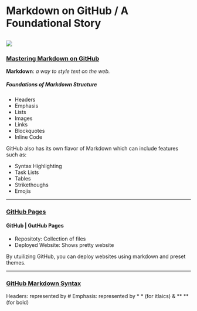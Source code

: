 # Markdown on GitHub / A Foundational Story
![](https://github.githubassets.com/images/modules/site/social-cards/github-social.png)
---
### [Mastering Markdown on GitHub](https://guides.github.com/features/mastering-markdown/0)
**Markdown**: *a way to style text on the web.*
##### Foundations of Markdown Structure
* Headers 
* Emphasis 
* Lists
* Images
* Links
* Blockquotes
* Inline Code

GitHub also has its own flavor of Markdown which can include features such as: 
* Syntax Highlighting
* Task Lists
* Tables
* Strikethoughs
* Emojis 
---
### [GitHub Pages](https://pages.github.com/)

#### GitHub | GutHub Pages
* Repositoty: Collection of files
* Deployed Website: Shows pretty website

By utuilizing GitHub, you can deploy websites using markdown and preset themes.
    
---
### [GitHub Markdown Syntax](https://docs.github.com/en/github/writing-on-github/basic-writing-and-formatting-syntax)
Headers: represented by #
Emphasis: represented by * * (for itlaics) & ** ** (for bold)
